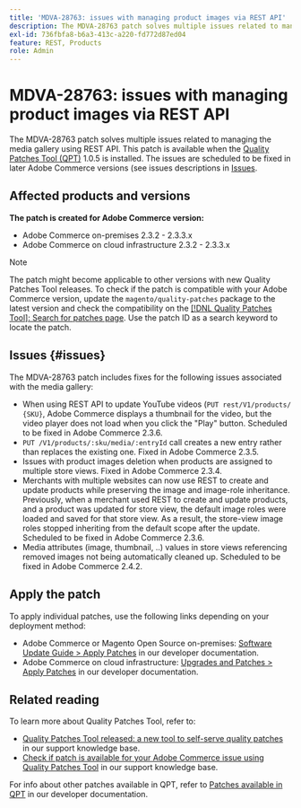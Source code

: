 ```yaml
---
title: 'MDVA-28763: issues with managing product images via REST API'
description: The MDVA-28763 patch solves multiple issues related to managing the media gallery using REST API. This patch is available when the [Quality Patches Tool (QPT)](/help/announcements/adobe-commerce-announcements/magento-quality-patches-released-new-tool-to-self-serve-quality-patches.md) 1.0.5 is installed. The issues are scheduled to be fixed in later Adobe Commerce versions.
exl-id: 736fbfa8-b6a3-413c-a220-fd772d87ed04
feature: REST, Products
role: Admin
---
```

# MDVA-28763: issues with managing product images via REST API

The MDVA-28763 patch solves multiple issues related to managing the media gallery using REST API. This patch is available when the [Quality Patches Tool (QPT)](/help/announcements/adobe-commerce-announcements/magento-quality-patches-released-new-tool-to-self-serve-quality-patches.md) 1.0.5 is installed. The issues are scheduled to be fixed in later Adobe Commerce versions (see issues descriptions in [Issues](#issues).

## Affected products and versions

**The patch is created for Adobe Commerce version:**

* Adobe Commerce on-premises 2.3.2 - 2.3.3.x
* Adobe Commerce on cloud infrastructure 2.3.2 - 2.3.3.x

>[!NOTE]
>
>The patch might become applicable to other versions with new Quality Patches Tool releases. To check if the patch is compatible with your Adobe Commerce version, update the `magento/quality-patches` package to the latest version and check the compatibility on the [[!DNL Quality Patches Tool]: Search for patches page](https://devdocs.magento.com/quality-patches/tool.html#patch-grid). Use the patch ID as a search keyword to locate the patch.

## Issues {#issues}

The MDVA-28763 patch includes fixes for the following issues associated with the media gallery:

* When using REST API to update YouTube videos (`PUT rest/V1/products/ {SKU}`, Adobe Commerce displays a thumbnail for the video, but the video player does not load when you click the "Play" button. Scheduled to be fixed in Adobe Commerce 2.3.6.
* `PUT /V1/products/:sku/media/:entryId` call creates a new entry rather than replaces the existing one. Fixed in Adobe Commerce 2.3.5.
* Issues with product images deletion when products are assigned to multiple store views. Fixed in Adobe Commerce 2.3.4.
* Merchants with multiple websites can now use REST to create and update products while preserving the image and image-role inheritance. Previously, when a merchant used REST to create and update products, and a product was updated for store view, the default image roles were loaded and saved for that store view. As a result, the store-view image roles stopped inheriting from the default scope after the update. Scheduled to be fixed in Adobe Commerce 2.3.6.
* Media attributes (image, thumbnail, ..) values in store views referencing removed images not being automatically cleaned up. Scheduled to be fixed in Adobe Commerce 2.4.2.

## Apply the patch

To apply individual patches, use the following links depending on your deployment method:

* Adobe Commerce or Magento Open Source on-premises: [Software Update Guide > Apply Patches](https://devdocs.magento.com/guides/v2.4/comp-mgr/patching/mqp.html) in our developer documentation.
* Adobe Commerce on cloud infrastructure: [Upgrades and Patches > Apply Patches](https://devdocs.magento.com/cloud/project/project-patch.html) in our developer documentation.

## Related reading

To learn more about Quality Patches Tool, refer to:

* [Quality Patches Tool released: a new tool to self-serve quality patches](/help/announcements/adobe-commerce-announcements/magento-quality-patches-released-new-tool-to-self-serve-quality-patches.md) in our support knowledge base.
* [Check if patch is available for your Adobe Commerce issue using Quality Patches Tool](/help/support-tools/patches-available-in-qpt-tool/check-patch-for-magento-issue-with-magento-quality-patches.md) in our support knowledge base.

For info about other patches available in QPT, refer to [Patches available in QPT](https://devdocs.magento.com/quality-patches/tool.html#patch-grid) in our developer documentation.
